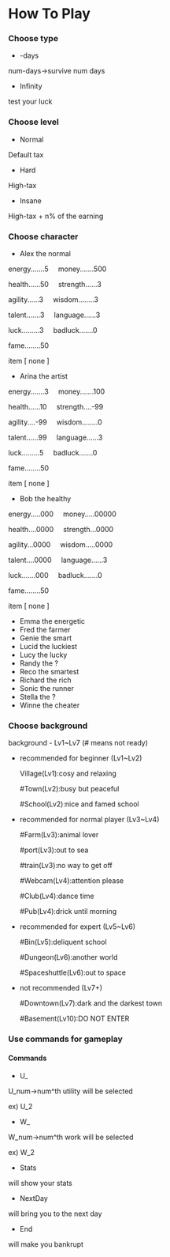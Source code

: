 # How To Play


### Choose type

+ -days

num-days->survive num days

+ Infinity

test your luck

### Choose level

+ Normal

Default tax

+ Hard

High-tax

+ Insane

High-tax + n% of the earning

### Choose character

+ Alex the normal

energy.......5 &nbsp;&nbsp;&nbsp; money.......500

health......50 &nbsp;&nbsp;&nbsp; strength......3

agility......3 &nbsp;&nbsp;&nbsp; wisdom........3

talent.......3 &nbsp;&nbsp;&nbsp; language......3

luck.........3 &nbsp;&nbsp;&nbsp; badluck.......0

fame........50   

item [ none ]

+ Arina the artist

energy.......3 &nbsp;&nbsp;&nbsp; money.......100

health......10 &nbsp;&nbsp;&nbsp; strength....-99

agility....-99 &nbsp;&nbsp;&nbsp; wisdom........0

talent......99 &nbsp;&nbsp;&nbsp; language......3

luck.........5 &nbsp;&nbsp;&nbsp; badluck.......0

fame........50   

item [ none ]

+ Bob the healthy

energy.....000 &nbsp;&nbsp;&nbsp; money.....00000

health....0000 &nbsp;&nbsp;&nbsp; strength...0000

agility...0000 &nbsp;&nbsp;&nbsp; wisdom.....0000

talent....0000 &nbsp;&nbsp;&nbsp; language......3

luck.......000 &nbsp;&nbsp;&nbsp; badluck.......0

fame........50   

item [ none ]

+ Emma the energetic
+ Fred the farmer
+ Genie the smart
+ Lucid the luckiest
+ Lucy the lucky
+ Randy the ?
+ Reco the smartest
+ Richard the rich
+ Sonic the runner
+ Stella the ?
+ Winne the cheater

### Choose background

background - Lv1~Lv7 (# means not ready)

+ recommended for beginner (Lv1~Lv2)

    Village(Lv1):cosy and relaxing

    #Town(Lv2):busy but peaceful

    #School(Lv2):nice and famed school

+ recommended for normal player (Lv3~Lv4)

    #Farm(Lv3):animal lover

    #port(Lv3):out to sea

    #train(Lv3):no way to get off

    #Webcam(Lv4):attention please

    #Club(Lv4):dance time

    #Pub(Lv4):drick until morning

+ recommended for expert (Lv5~Lv6)

    #Bin(Lv5):deliquent school

    #Dungeon(Lv6):another world
    
    #Spaceshuttle(Lv6):out to space

+ not recommended (Lv7+)

    #Downtown(Lv7):dark and the darkest town

    #Basement(Lv10):DO NOT ENTER



### Use commands for gameplay

#### Commands
+ U_

U_num->num^th utility will be selected

ex) U_2

+ W_

W_num->num^th work will be selected

ex) W_2

+ Stats

will show your stats

+ NextDay

will bring you to the next day

+ End

will make you bankrupt

